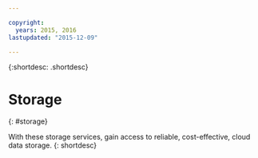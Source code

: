 ```yaml
---

copyright:
  years: 2015, 2016
lastupdated: "2015-12-09"

---
```



{:shortdesc: .shortdesc} 

# Storage
{: #storage}


With these storage services, gain access to reliable, cost-effective, cloud data storage.
{: shortdesc}



